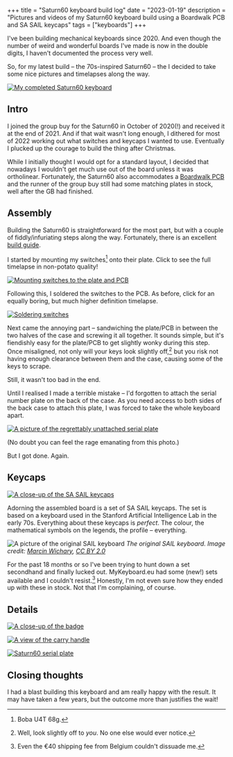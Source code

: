 +++
title = "Saturn60 keyboard build log"
date = "2023-01-19"
description = "Pictures and videos of my Saturn60 keyboard build using a Boardwalk PCB and SA SAIL keycaps"
tags = ["keyboards"]
+++

I've been building mechanical keyboards since 2020. And even though the number of weird and wonderful boards I've made is now in the double digits, I haven't documented the process very well.

So, for my latest build – the 70s-inspired Saturn60 – the I decided to take some nice pictures and timelapses along the way.

[![My completed Saturn60 keyboard](/images/saturn60-top-down-scaled.jpg)](https://assets.michaelhoward.kiwi/saturn60-top-down.jpg)

## Intro

I joined the group buy for the Saturn60 in October of 2020(!) and received it at the end of 2021. And if that wait wasn't long enough, I dithered for most of 2022 working out what switches and keycaps I wanted to use. Eventually I plucked up the courage to build the thing after Christmas. 

While I initially thought I would opt for a standard layout, I decided that nowadays I wouldn't get much use out of the board unless it was ortholinear. Fortunately, the Saturn60 also accommodates a [Boardwalk PCB](https://github.com/qmk/qmk_firmware/blob/master/keyboards/boardwalk/readme.md) and the runner of the group buy still had some matching plates in stock, well after the GB had finished.

## Assembly

Building the Saturn60 is straightforward for the most part, but with a couple of fiddly/infuriating steps along the way. Fortunately, there is an excellent [build guide](https://docs.acekeyboard.co/saturn-60-assembly-guide).

I started by mounting my switches[^2] onto their plate. Click to see the full timelapse in non-potato quality!

[![Mounting switches to the plate and PCB](/images/saturn60-switch-installation.gif)](https://assets.michaelhoward.kiwi/saturn60-switch-installation.mp4) 

Following this, I soldered the switches to the PCB. As before, click for an equally boring, but much higher definition timelapse.

[![Soldering switches](/images/saturn60-soldering.gif)](https://assets.michaelhoward.kiwi/saturn60-soldering.mp4)

Next came the annoying part – sandwiching the plate/PCB in between the two halves of the case and screwing it all together. It sounds simple, but it's fiendishly easy for the plate/PCB to get slightly wonky during this step. Once misaligned, not only will your keys look slightly off,[^3] but you risk not having enough clearance between them and the case, causing some of the keys to scrape.

Still, it wasn't too bad in the end.

Until I realised I made a terrible mistake – I'd forgotten to attach the serial number plate on the back of the case. As you need access to both sides of the back case to attach this plate, I was forced to take the whole keyboard apart. 

[![A picture of the regrettably unattached serial plate](/images/saturn60-missing-serial-plate-scaled.jpg)](https://assets.michaelhoward.kiwi/saturn60-missing-serial-plate.jpg)

(No doubt you can feel the rage emanating from this photo.)

But I got done. Again.

## Keycaps

[![A close-up of the SA SAIL keycaps](/images/sail-keycaps-closeup-scaled.jpg)](https://assets.michaelhoward.kiwi/sail-keycaps-closeup.jpg)

Adorning the assembled board is a set of SA SAIL keycaps. The set is based on a keyboard used in the Stanford Artificial Intelligence Lab in the early 70s. Everything about these keycaps is _perfect_. The colour, the mathematical symbols on the legends, the profile – everything.

![A picture of the original SAIL keyboard](/images/sail-keyboard.jpg)
_The original SAIL keyboard. Image credit: [Marcin Wichary](https://www.flickr.com/photos/mwichary/3099176571/in/photostream/), [CC BY 2.0](https://creativecommons.org/licenses/by/2.0/)_

For the past 18 months or so I've been trying to hunt down a set secondhand and finally lucked out. MyKeyboard.eu had some (new!) sets available and I couldn't resist.[^1] Honestly, I'm not even sure how they ended up with these in stock. Not that I'm complaining, of course.

## Details

[![A close-up of the badge](/images/saturn60-badge-closeup-scaled.jpg)](https://assets.michaelhoward.kiwi/saturn60-badge-closeup.jpg)

[![A view of the carry handle](/images/saturn60-handle-scaled.jpg)](https://assets.michaelhoward.kiwi/saturn60-handle.jpg)

[![Saturn60 serial plate](/images/saturn60-serial-plate-scaled.jpg)](https://assets.michaelhoward.kiwi/saturn60-serial-plate.jpg)

## Closing thoughts

I had a blast building this keyboard and am really happy with the result. It may have taken a few years, but the outcome more than justifies the wait!

[^1]: Even the €40 shipping fee from Belgium couldn't dissuade me.

[^2]: Boba U4T 68g.

[^3]: Well, look slightly off to _you_. No one else would ever notice. 